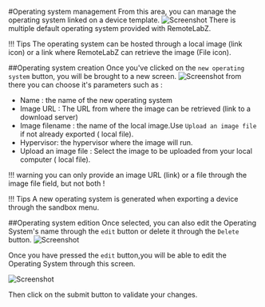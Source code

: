 #Operating system management
From this area, you can manage the operating system linked on a device template.
![Screenshot](/images/Administrator/Operating_system/Administrator_OperatingSystem.png)
There is multiple default operating system provided with RemoteLabZ.

!!! Tips
    The operating system can be hosted through a local image (link icon) or a link where RemoteLabZ can retrieve the image (File icon). 


##Operating system creation
Once you've clicked on the `new operating system` button, you will be brought to a new screen.
![Screenshot](/images/Administrator/Operating_system/Administrator_OperatingSystem_add.png)
from there you can choose it's parameters such as :  

 * Name : the name of the new operating system
 * Image URL : The URL from where the image can be retrieved (link to a download server)
 * Image filename : the name of the local image.Use `Upload an image file` if not already exported  ( local file).
 * Hypervisor: the hypervisor where the image will run.
 * Upload an image file : Select the image to be uploaded from your local computer ( local file).

!!! warning 
    you can only provide an image URL (link) or a file through the image file field, but not both !

!!! Tips
    A new operating system is generated when exporting a device through the sandbox menu.


##Operating system edition
Once selected, you can also edit the Operating System's name through the `edit` button or delete it through the `Delete` button.
![Screenshot](/images/Administrator/Operating_system/Administrator_OperatingSystem_selected.png)

Once you have pressed the `edit` button,you will be able to edit the Operating System through this screen. 

![Screenshot](/images/Administrator/Operating_system/Administrator_OperatingSystem_Edit.png)

Then click on the submit button to validate your changes.

